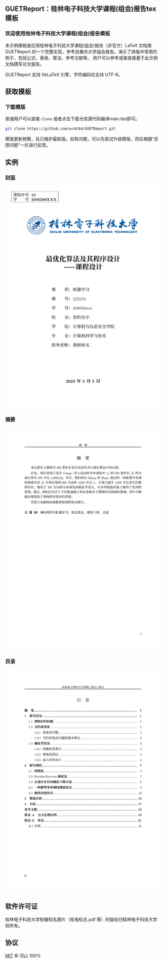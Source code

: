 ## GUETReport：桂林电子科技大学课程(组会)报告tex模板

### 欢迎使用桂林电子科技大学课程(组会)报告模板

本示例模板是应用桂林电子科技大学课程(组会)报告（非官方）LaTeX 文档类 GUETReport 的一个完整实现，参考自重庆大学组会报告。演示了排版中常用的例子，包括公式、表格、算法、参考文献等。
用户可以参考或者直接基于此示例文档撰写论文报告。

GUETReport 支持 XeLaTeX 引擎，字符编码仅支持 UTF-8。

## 获取模板

### 下载模版

普通用户可以直接 `clone` 或者点击下载仓库源代码编译main.tex即可。

```bash
git clone https://github.com/wrm244/GUETReport.git
```
模版更新频繁，且只维护最新版。如有问题，可以先尝试升级模版，而后根据“反馈问题”一栏进行反馈。

## 实例


### 封面

![cover](./figures/cover.png)


### 摘要

![abstract](./figures/abstract.png)


### 目录

![contents](./figures/contents.png)

## 软件许可证
桂林电子科技大学校徽校名图片（桂电标志.pdf 等）的版权归桂林电子科技大学校所有。

## 协议
[MIT](./LICENSE) © 河山 100%
